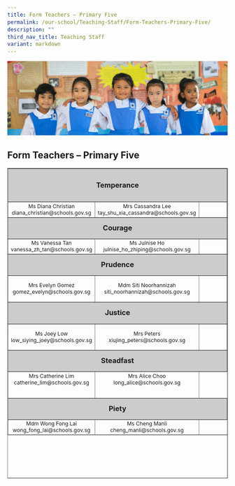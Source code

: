 ```yaml
---
title: Form Teachers – Primary Five
permalink: /our-school/Teaching-Staff/Form-Teachers-Primary-Five/
description: ""
third_nav_title: Teaching Staff
variant: markdown
---
```

![](/images/Banners/banner_ourschool__5_.jpg)
## Form Teachers – Primary Five

<table style="text-align: center; font-size: 12px; border-collapse: collapse; width: 100%; height: 711px;" border="1" width="100%">
<tbody>
<tr style="height: 69px;">
<td style="font-size: 16px; background-color: #cccccc; width: 95%; height: 69px; text-align: center" colspan="3"><strong>Temperance</strong></td>
</tr>
<tr style="height: 26px;">
<td style="width: 32.665%; height: 26px;">Ms Diana Christian<br>diana_christian@schools.gov.sg</td>
<td style="width: 31%;" width="31%">Mrs Cassandra Lee<br>
tay_shu_xia_cassandra@schools.gov.sg</td>
<td style="width: 31.335%; height: 26px;"></td>
</tr>
<tr style="height: 42px;">
<td style="font-size: 16px; background-color: #cccccc; width: 95%; height: 42px; text-align: center" colspan="3"><strong>Courage</strong></td>
</tr>
<tr style="height: 16px;">
<td style="width: 32.665%; height: 16px;">Ms Vanessa Tan<br>
vanessa_zh_tan@schools.gov.sg
</td>
<td style="width: 31%; height: 16px;">Ms Julnise Ho<br>julnise_ho_zhiping@schools.gov.sg</td>
<td style="width: 31.335%; height: 16px;"></td>
</tr>
<tr style="height: 42px;">
<td style="font-size: 16px; background-color: #cccccc; width: 95%; height: 42px; text-align: center" colspan="3"><strong>Prudence</strong></td>
</tr>
<tr>
<td style="width: 32.665%;" width="31%">Mrs Evelyn Gomez<br>
gomez_evelyn@schools.gov.sg
</td>
<td style="width: 31%; height: 55px;">Mdm Siti Noorhannizah<br>
siti_noorhannizah@schools.gov.sg
</td>
<td style="width: 31.335%; height: 55px;"></td>
</tr>
<tr style="height: 42.7778px;">
<td style="font-size: 16px; background-color: #cccccc; width: 95%; height: 42.7778px; text-align: center" colspan="3"><strong>Justice</strong></td>
</tr>
<tr style="height: 55px;">
<td style="width: 32.665%; height: 55px;">Ms Joey Low
low_siying_joey@schools.gov.sg
</td>
<td style="width: 31%; height: 55px;">Mrs Peters<br>xiujing_peters@schools.gov.sg</td>
<td style="width: 31.335%; height: 55px;"></td>
</tr>
<tr style="height: 42px;">
<td style="font-size: 16px; background-color: #cccccc; width: 95%; height: 42px; text-align: center" colspan="3"><strong>Steadfast</strong></td>
</tr>
<tr style="height: 55px;" valign="top">
<td style="width: 32.665%; height: 55px;">Mrs Catherine Lim
catherine_lim@schools.gov.sg
</td>
<td style="width: 31%; height: 55px;">Mrs Alice Choo<br>long_alice@schools.gov.sg</td>
</tr>
<tr style="height: 42px;">
<td style="font-size: 16px; background-color: #cccccc; width: 95%; height: 42px; text-align: center" colspan="3"><strong>Piety</strong></td>
</tr>
<tr>
<td style="width: 32.665%;" width="32%">Mdm Wong Fong Lai<br>wong_fong_lai@schools.gov.sg</td>
<td style="width: 31%;" width="271">Ms Cheng Manli<br>cheng_manli@schools.gov.sg</td>
</tr>
</tbody>
</table>